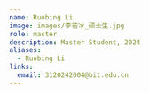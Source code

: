 ```yaml
---
name: Ruobing Li
image: images/李若冰_硕士生.jpg
role: master
description: Master Student, 2024
aliases:
  - Ruobing Li
links:
  email: 3120242004@bit.edu.cn
---
```


